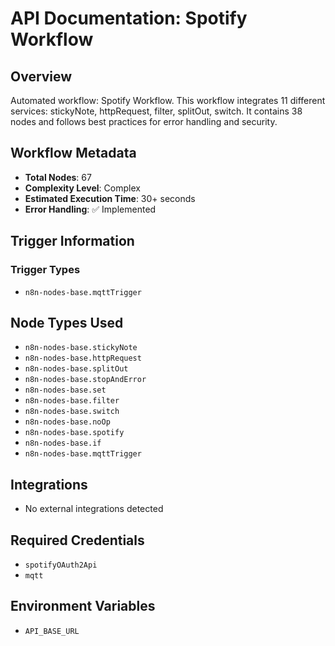 # API Documentation: Spotify Workflow

## Overview
Automated workflow: Spotify Workflow. This workflow integrates 11 different services: stickyNote, httpRequest, filter, splitOut, switch. It contains 38 nodes and follows best practices for error handling and security.

## Workflow Metadata
- **Total Nodes**: 67
- **Complexity Level**: Complex
- **Estimated Execution Time**: 30+ seconds
- **Error Handling**: ✅ Implemented

## Trigger Information
### Trigger Types
- `n8n-nodes-base.mqttTrigger`

## Node Types Used
- `n8n-nodes-base.stickyNote`
- `n8n-nodes-base.httpRequest`
- `n8n-nodes-base.splitOut`
- `n8n-nodes-base.stopAndError`
- `n8n-nodes-base.set`
- `n8n-nodes-base.filter`
- `n8n-nodes-base.switch`
- `n8n-nodes-base.noOp`
- `n8n-nodes-base.spotify`
- `n8n-nodes-base.if`
- `n8n-nodes-base.mqttTrigger`

## Integrations
- No external integrations detected

## Required Credentials
- `spotifyOAuth2Api`
- `mqtt`

## Environment Variables
- `API_BASE_URL`
